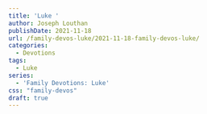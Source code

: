 ```yaml
---
title: 'Luke '
author: Joseph Louthan
publishDate: 2021-11-18
url: /family-devos-luke/2021-11-18-family-devos-luke/
categories:
  - Devotions
tags:
  - Luke
series:
  - 'Family Devotions: Luke'
css: "family-devos"
draft: true
---
```

